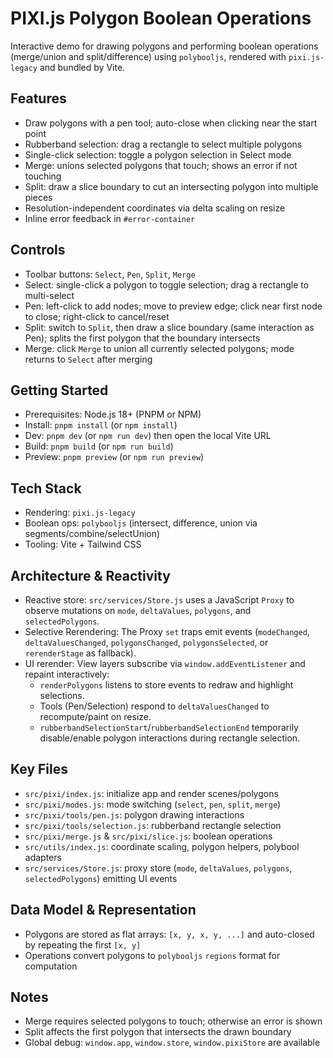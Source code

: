 # PIXI.js Polygon Boolean Operations

Interactive demo for drawing polygons and performing boolean operations (merge/union and split/difference) using `polybooljs`, rendered with `pixi.js-legacy` and bundled by Vite.

## Features

- Draw polygons with a pen tool; auto-close when clicking near the start point
- Rubberband selection: drag a rectangle to select multiple polygons
- Single-click selection: toggle a polygon selection in Select mode
- Merge: unions selected polygons that touch; shows an error if not touching
- Split: draw a slice boundary to cut an intersecting polygon into multiple pieces
- Resolution-independent coordinates via delta scaling on resize
- Inline error feedback in `#error-container`

## Controls

- Toolbar buttons: `Select`, `Pen`, `Split`, `Merge`
- Select: single-click a polygon to toggle selection; drag a rectangle to multi-select
- Pen: left-click to add nodes; move to preview edge; click near first node to close; right-click to cancel/reset
- Split: switch to `Split`, then draw a slice boundary (same interaction as Pen); splits the first polygon that the boundary intersects
- Merge: click `Merge` to union all currently selected polygons; mode returns to `Select` after merging

## Getting Started

- Prerequisites: Node.js 18+ (PNPM or NPM)
- Install: `pnpm install` (or `npm install`)
- Dev: `pnpm dev` (or `npm run dev`) then open the local Vite URL
- Build: `pnpm build` (or `npm run build`)
- Preview: `pnpm preview` (or `npm run preview`)

## Tech Stack

- Rendering: `pixi.js-legacy`
- Boolean ops: `polybooljs` (intersect, difference, union via segments/combine/selectUnion)
- Tooling: Vite + Tailwind CSS

## Architecture & Reactivity

- Reactive store: `src/services/Store.js` uses a JavaScript `Proxy` to observe mutations on `mode`, `deltaValues`, `polygons`, and `selectedPolygons`.
- Selective Rerendering: The Proxy `set` traps emit events (`modeChanged`, `deltaValuesChanged`, `polygonsChanged`, `polygonsSelected`, or `rerenderStage` as fallback).
- UI rerender: View layers subscribe via `window.addEventListener` and repaint interactively:
  - `renderPolygons` listens to store events to redraw and highlight selections.
  - Tools (Pen/Selection) respond to `deltaValuesChanged` to recompute/paint on resize.
  - `rubberbandSelectionStart`/`rubberbandSelectionEnd` temporarily disable/enable polygon interactions during rectangle selection.

## Key Files

- `src/pixi/index.js`: initialize app and render scenes/polygons
- `src/pixi/modes.js`: mode switching (`select`, `pen`, `split`, `merge`)
- `src/pixi/tools/pen.js`: polygon drawing interactions
- `src/pixi/tools/selection.js`: rubberband rectangle selection
- `src/pixi/merge.js` & `src/pixi/slice.js`: boolean operations
- `src/utils/index.js`: coordinate scaling, polygon helpers, polybool adapters
- `src/services/Store.js`: proxy store (`mode`, `deltaValues`, `polygons`, `selectedPolygons`) emitting UI events

## Data Model & Representation

- Polygons are stored as flat arrays: `[x, y, x, y, ...]` and auto-closed by repeating the first `[x, y]`
- Operations convert polygons to `polybooljs` `regions` format for computation

## Notes

- Merge requires selected polygons to touch; otherwise an error is shown
- Split affects the first polygon that intersects the drawn boundary
- Global debug: `window.app`, `window.store`, `window.pixiStore` are available
